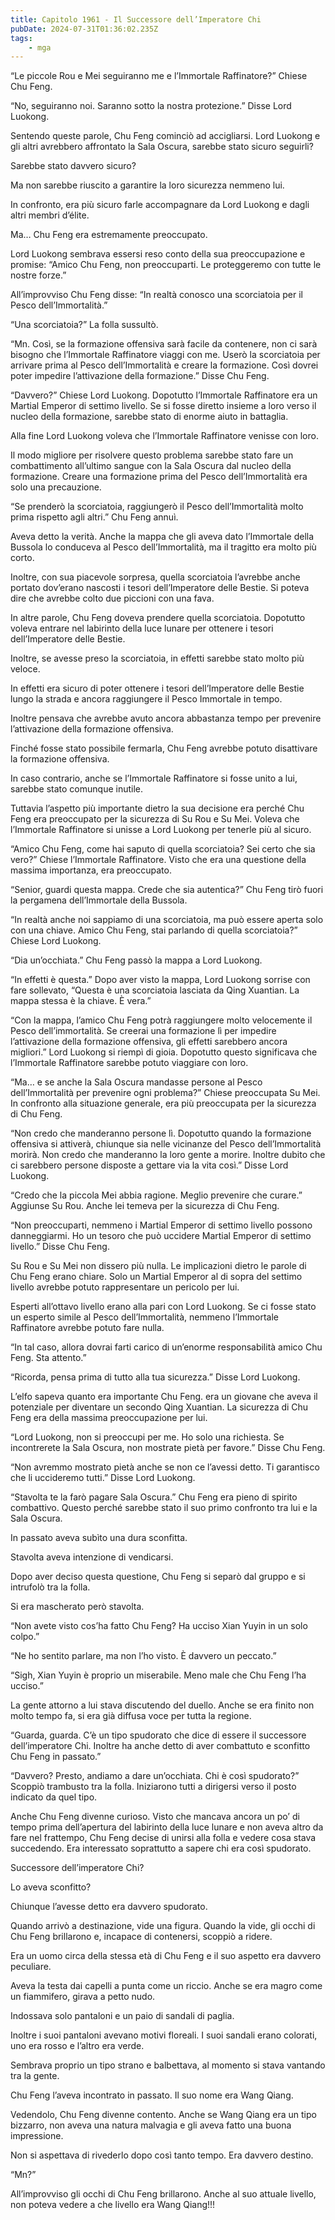 ```yaml
---
title: Capitolo 1961 - Il Successore dell’Imperatore Chi
pubDate: 2024-07-31T01:36:02.235Z
tags:
    - mga
---
```



“Le piccole Rou e Mei seguiranno me e l’Immortale Raffinatore?” Chiese Chu Feng.

“No, seguiranno noi. Saranno sotto la nostra protezione.” Disse Lord Luokong.

Sentendo queste parole, Chu Feng cominciò ad accigliarsi. Lord Luokong e gli altri avrebbero affrontato la Sala Oscura, sarebbe stato sicuro seguirli?

Sarebbe stato davvero sicuro?

Ma non sarebbe riuscito a garantire la loro sicurezza nemmeno lui.

In confronto, era più sicuro farle accompagnare da Lord Luokong e dagli altri membri d’élite.

Ma… Chu Feng era estremamente preoccupato.

Lord Luokong sembrava essersi reso conto della sua preoccupazione e promise: “Amico Chu Feng, non preoccuparti. Le proteggeremo con tutte le nostre forze.”

All’improvviso Chu Feng disse: “In realtà conosco una scorciatoia per il Pesco dell’Immortalità.”

“Una scorciatoia?” La folla sussultò.

“Mn. Così, se la formazione offensiva sarà facile da contenere, non ci sarà bisogno che l’Immortale Raffinatore viaggi con me. Userò la scorciatoia per arrivare prima al Pesco dell’Immortalità e creare la formazione. Così dovrei poter impedire l’attivazione della formazione.” Disse Chu Feng.

“Davvero?” Chiese Lord Luokong. Dopotutto l’Immortale Raffinatore era un Martial Emperor di settimo livello. Se si fosse diretto insieme a loro verso il nucleo della formazione, sarebbe stato di enorme aiuto in battaglia.

Alla fine Lord Luokong voleva che l’Immortale Raffinatore venisse con loro.

Il modo migliore per risolvere questo problema sarebbe stato fare un combattimento all’ultimo sangue con la Sala Oscura dal nucleo della formazione. Creare una formazione prima del Pesco dell’Immortalità era solo una precauzione.

“Se prenderò la scorciatoia, raggiungerò il Pesco dell’Immortalità molto prima rispetto agli altri.” Chu Feng annuì.

Aveva detto la verità. Anche la mappa che gli aveva dato l’Immortale della Bussola lo conduceva al Pesco dell’Immortalità, ma il tragitto era molto più corto.

Inoltre, con sua piacevole sorpresa, quella scorciatoia l’avrebbe anche portato dov’erano nascosti i tesori dell’Imperatore delle Bestie. Si poteva dire che avrebbe colto due piccioni con una fava.

In altre parole, Chu Feng doveva prendere quella scorciatoia. Dopotutto voleva entrare nel labirinto della luce lunare per ottenere i tesori dell’Imperatore delle Bestie.

Inoltre, se avesse preso la scorciatoia, in effetti sarebbe stato molto più veloce.

In effetti era sicuro di poter ottenere i tesori dell’Imperatore delle Bestie lungo la strada e ancora raggiungere il Pesco Immortale in tempo.

Inoltre pensava che avrebbe avuto ancora abbastanza tempo per prevenire l’attivazione della formazione offensiva.

Finché fosse stato possibile fermarla, Chu Feng avrebbe potuto disattivare la formazione offensiva.

In caso contrario, anche se l’Immortale Raffinatore si fosse unito a lui, sarebbe stato comunque inutile.

Tuttavia l’aspetto più importante dietro la sua decisione era perché Chu Feng era preoccupato per la sicurezza di Su Rou e Su Mei. Voleva che l’Immortale Raffinatore si unisse a Lord Luokong per tenerle più al sicuro.

“Amico Chu Feng, come hai saputo di quella scorciatoia? Sei certo che sia vero?” Chiese l’Immortale Raffinatore. Visto che era una questione della massima importanza, era preoccupato.

“Senior, guardi questa mappa. Crede che sia autentica?” Chu Feng tirò fuori la pergamena dell’Immortale della Bussola.

“In realtà anche noi sappiamo di una scorciatoia, ma può essere aperta solo con una chiave. Amico Chu Feng, stai parlando di quella scorciatoia?” Chiese Lord Luokong.

“Dia un’occhiata.” Chu Feng passò la mappa a Lord Luokong.

“In effetti è questa.” Dopo aver visto la mappa, Lord Luokong sorrise con fare sollevato, “Questa è una scorciatoia lasciata da Qing Xuantian. La mappa stessa è la chiave. È vera.”

“Con la mappa, l’amico Chu Feng potrà raggiungere molto velocemente il Pesco dell’immortalità. Se creerai una formazione lì per impedire l’attivazione della formazione offensiva, gli effetti sarebbero ancora migliori.” Lord Luokong si riempì di gioia. Dopotutto questo significava che l’Immortale Raffinatore sarebbe potuto viaggiare con loro.

“Ma… e se anche la Sala Oscura mandasse persone al Pesco dell’Immortalità per prevenire ogni problema?” Chiese preoccupata Su Mei. In confronto alla situazione generale, era più preoccupata per la sicurezza di Chu Feng.

“Non credo che manderanno persone lì. Dopotutto quando la formazione offensiva si attiverà, chiunque sia nelle vicinanze del Pesco dell’Immortalità morirà. Non credo che manderanno la loro gente a morire. Inoltre dubito che ci sarebbero persone disposte a gettare via la vita così.” Disse Lord Luokong.

“Credo che la piccola Mei abbia ragione. Meglio prevenire che curare.” Aggiunse Su Rou. Anche lei temeva per la sicurezza di Chu Feng.

“Non preoccuparti, nemmeno i Martial Emperor di settimo livello possono danneggiarmi. Ho un tesoro che può uccidere Martial Emperor di settimo livello.” Disse Chu Feng.

Su Rou e Su Mei non dissero più nulla. Le implicazioni dietro le parole di Chu Feng erano chiare. Solo un Martial Emperor al di sopra del settimo livello avrebbe potuto rappresentare un pericolo per lui.

Esperti all’ottavo livello erano alla pari con Lord Luokong. Se ci fosse stato un esperto simile al Pesco dell’Immortalità, nemmeno l’Immortale Raffinatore avrebbe potuto fare nulla.

“In tal caso, allora dovrai farti carico di un’enorme responsabilità amico Chu Feng. Sta attento.”

“Ricorda, pensa prima di tutto alla tua sicurezza.” Disse Lord Luokong.

L’elfo sapeva quanto era importante Chu Feng. era un giovane che aveva il potenziale per diventare un secondo Qing Xuantian. La sicurezza di Chu Feng era della massima preoccupazione per lui.

“Lord Luokong, non si preoccupi per me. Ho solo una richiesta. Se incontrerete la Sala Oscura, non mostrate pietà per favore.” Disse Chu Feng.

“Non avremmo mostrato pietà anche se non ce l’avessi detto. Ti garantisco che li uccideremo tutti.” Disse Lord Luokong.

“Stavolta te la farò pagare Sala Oscura.” Chu Feng era pieno di spirito combattivo. Questo perché sarebbe stato il suo primo confronto tra lui e la Sala Oscura.

In passato aveva subìto una dura sconfitta.

Stavolta aveva intenzione di vendicarsi.

Dopo aver deciso questa questione, Chu Feng si separò dal gruppo e si intrufolò tra la folla.

Si era mascherato però stavolta.

“Non avete visto cos’ha fatto Chu Feng? Ha ucciso Xian Yuyin in un solo colpo.”

“Ne ho sentito parlare, ma non l’ho visto. È davvero un peccato.”

“Sigh, Xian Yuyin è proprio un miserabile. Meno male che Chu Feng l’ha ucciso.”

La gente attorno a lui stava discutendo del duello. Anche se era finito non molto tempo fa, si era già diffusa voce per tutta la regione.

“Guarda, guarda. C’è un tipo spudorato che dice di essere il successore dell’imperatore Chi. Inoltre ha anche detto di aver combattuto e sconfitto Chu Feng in passato.”

“Davvero? Presto, andiamo a dare un’occhiata. Chi è così spudorato?” Scoppiò trambusto tra la folla. Iniziarono tutti a dirigersi verso il posto indicato da quel tipo.

Anche Chu Feng divenne curioso. Visto che mancava ancora un po’ di tempo prima dell’apertura del labirinto della luce lunare e non aveva altro da fare nel frattempo, Chu Feng decise di unirsi alla folla e vedere cosa stava succedendo. Era interessato soprattutto a sapere chi era così spudorato.

Successore dell’imperatore Chi?


Lo aveva sconfitto?

Chiunque l’avesse detto era davvero spudorato.

Quando arrivò a destinazione, vide una figura. Quando la vide, gli occhi di Chu Feng brillarono e, incapace di contenersi, scoppiò a ridere.

Era un uomo circa della stessa età di Chu Feng e il suo aspetto era davvero peculiare.

Aveva la testa dai capelli a punta come un riccio. Anche se era magro come un fiammifero, girava a petto nudo.

Indossava solo pantaloni e un paio di sandali di paglia.

Inoltre i suoi pantaloni avevano motivi floreali. I suoi sandali erano colorati, uno era rosso e l’altro era verde.

Sembrava proprio un tipo strano e balbettava, al momento si stava vantando tra la gente.

Chu Feng l’aveva incontrato in passato. Il suo nome era Wang Qiang.

Vedendolo, Chu Feng divenne contento. Anche se Wang Qiang era un tipo bizzarro, non aveva una natura malvagia e gli aveva fatto una buona impressione.

Non si aspettava di rivederlo dopo così tanto tempo. Era davvero destino.

“Mn?”

All’improvviso gli occhi di Chu Feng brillarono. Anche al suo attuale livello, non poteva vedere a che livello era Wang Qiang!!!


